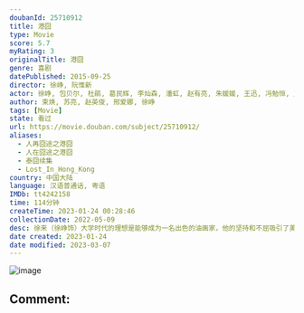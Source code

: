 ```yaml
---
doubanId: 25710912
title: 港囧
type: Movie
score: 5.7
myRating: 3
originalTitle: 港囧
genre: 喜剧
datePublished: 2015-09-25
director: 徐峥, 阮惟新
actor: 徐峥, 包贝尔, 杜鹃, 葛民辉, 李灿森, 潘虹, 赵有亮, 朱媛媛, 王迅, 冯勉恒, 王晶, 叶竞生, 林晓峰, 车保罗, 苑琼丹, 林雪, 江约诚, 郑丹瑞, 田启文, 吴耀汉, 林路迪, 詹瑞文, 庄锶敏, 陶虹, 崔碧珈, 林栋甫, 王箫淇, 阮毅雄
author: 束焕, 苏亮, 赵英俊, 邢爱娜, 徐峥
tags: [Movie]
state: 看过
url: https://movie.douban.com/subject/25710912/
aliases:
  - 人再囧途之港囧
  - 人在囧途之港囧
  - 泰囧续集
  - Lost_In_Hong_Kong
country: 中国大陆
language: 汉语普通话, 粤语
IMDb: tt4242158
time: 114分钟
createTime: 2023-01-24 00:28:46
collectionDate: 2022-05-09
desc: 徐来（徐峥饰）大学时代的理想是能够成为一名出色的油画家，他的坚持和不屈吸引了美丽女孩杨伊（杜鹃饰）的注意，随着时间的推移，他们相爱了。然而，徐来的这段初恋却最终被残酷的现实所粉碎，之后，他同一直守...
date created: 2023-01-24
date modified: 2023-03-07
---
```


![image](p2266145079.jpg)

Comment:
---

